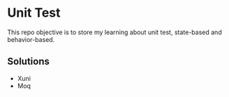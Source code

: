 # Unit Test

This repo objective is to store my learning about unit test, state-based and behavior-based.

## Solutions

 * Xuni
 * Moq